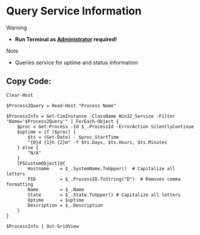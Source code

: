 # Query Service Information

> [!WARNING]
> - **Run Terminal as <ins>Administrator</ins> required!**

> [!Note]
> - Queries service for uptime and status information

## Copy Code:
```
Clear-Host

$Process2Query = Read-Host "Process Name"

$ProcessInfo = Get-CimInstance -ClassName Win32_Service -Filter "Name='$Process2Query'" | ForEach-Object {
    $proc = Get-Process -Id $_.ProcessId -ErrorAction SilentlyContinue
    $uptime = if ($proc) {
        $ts = (Get-Date) - $proc.StartTime
        "{0}d {1}h {2}m" -f $ts.Days, $ts.Hours, $ts.Minutes
    } else {
        "N/A"
    }
    [PSCustomObject]@{
        Hostname    = $_.SystemName.ToUpper()  # Capitalize all letters
        PID         = $_.ProcessID.ToString("D")  # Removes comma formatting
        Name        = $_.Name
        State       = $_.State.ToUpper() # Capitalize all letters
        Uptime      = $uptime
        Description = $_.Description
    }
}

$ProcessInfo | Out-GridView
```
